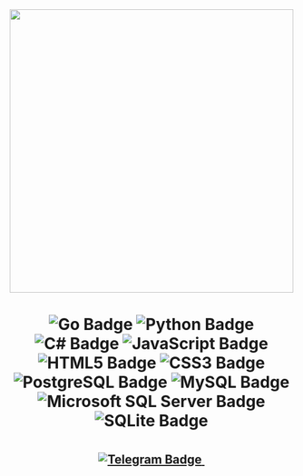 <div id="header" align="center">
  <img src="https://media.giphy.com/media/v1.Y2lkPTc5MGI3NjExOGF1bGF0ZjlweHh3bWszemh3YjBkb3hiNXA5azBqanNsZWVsazJkayZlcD12MV9pbnRlcm5hbF9naWZfYnlfaWQmY3Q9Zw/NHUONhmbo448/giphy.gif" width="500"/>
</div>

<div id="badges" align="center">
  <h1>
    <img src="https://img.shields.io/badge/Go-00ADD8?logo=go&logoColor=fff&style=for-the-badge" alt="Go Badge">
    <img src="https://img.shields.io/badge/Python-3776AB?logo=python&logoColor=fff&style=for-the-badge" alt="Python Badge">
    <img src="https://img.shields.io/badge/C%23-512BD4?logo=csharp&logoColor=fff&style=for-the-badge" alt="C# Badge">
    <img src="https://img.shields.io/badge/JavaScript-F7DF1E?logo=javascript&logoColor=000&style=for-the-badge" alt="JavaScript Badge">
    <img src="https://img.shields.io/badge/HTML5-E34F26?logo=html5&logoColor=fff&style=for-the-badge" alt="HTML5 Badge">
    <img src="https://img.shields.io/badge/CSS3-1572B6?logo=css3&logoColor=fff&style=for-the-badge" alt="CSS3 Badge">
    <img src="https://img.shields.io/badge/PostgreSQL-4169E1?logo=postgresql&logoColor=fff&style=for-the-badge" alt="PostgreSQL Badge">
    <img src="https://img.shields.io/badge/MySQL-4479A1?logo=mysql&logoColor=fff&style=for-the-badge" alt="MySQL Badge">
    <img src="https://img.shields.io/badge/Microsoft%20SQL%20Server-CC2927?logo=microsoftsqlserver&logoColor=fff&style=for-the-badge" alt="Microsoft SQL Server Badge">
    <img src="https://img.shields.io/badge/SQLite-003B57?logo=sqlite&logoColor=fff&style=for-the-badge" alt="SQLite Badge">
  <h1/>
  <h2 text="Social media" align="center">
    <a href="https:\\t.me/Assering">
    <img src="https://img.shields.io/badge/Telegram-26A5E4?logo=telegram&logoColor=fff&style=for-the-badge" alt="Telegram Badge">
  </a>
  <img src="https://komarev.com/ghpvc/?username=DoktorAssering&color=blueviolet" alt=""/>
  <h2/>
</div>

<!--
**DoktorAssering/DoktorAssering** is a ✨ _special_ ✨ repository because its `README.md` (this file) appears on your GitHub profile.

Here are some ideas to get you started:

- 🔭 I’m currently working on ...
- 🌱 I’m currently learning ...
- 👯 I’m looking to collaborate on ...
- 🤔 I’m looking for help with ...
- 💬 Ask me about ...
- 📫 How to reach me: ...
- 😄 Pronouns: ...
- ⚡ Fun fact: ...
-->
